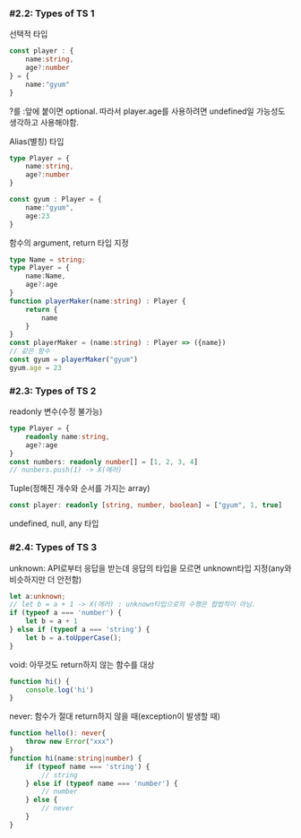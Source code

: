 ### #2.2: Types of TS 1
선택적 타입
```typescript
const player : {
    name:string,
    age?:number
} = {
    name:"gyum"
}
```
?를 :앞에 붙이면 optional.
따라서 player.age를 사용하려면 undefined일 가능성도 생각하고 사용해야함.

Alias(별칭) 타입
```typescript
type Player = {
    name:string,
    age?:number
}

const gyum : Player = {
    name:"gyum",
    age:23
}
```

함수의 argument, return 타입 지정
```typescript
type Name = string;
type Player = {
    name:Name,
    age?:age
}
function playerMaker(name:string) : Player {
    return {
        name
    }
}
const playerMaker = (name:string) : Player => ({name})
// 같은 함수
const gyum = playerMaker("gyum")
gyum.age = 23
```

### #2.3: Types of TS 2
readonly 변수(수정 불가능)
```typescript
type Player = {
    readonly name:string,
    age?:age
}
const numbers: readonly number[] = [1, 2, 3, 4]
// nunbers.push(1) -> X(에러)
```

Tuple(정해진 개수와 순서를 가지는 array)
```typescript
const player: readonly [string, number, boolean] = ["gyum", 1, true]
```

undefined, null, any 타입

### #2.4: Types of TS 3
unknown: API로부터 응답을 받는데 응답의 타입을 모르면 unknown타입 지정(any와 비슷하지만 더 안전함)
```typescript
let a:unknown;
// let b = a + 1 -> X(에러) : unknown타입으로의 수행은 합법적이 아님.
if (typeof a === 'number') {
    let b = a + 1
} else if (typeof a === 'string') {
    let b = a.toUpperCase();
}
```

void: 아무것도 return하지 않는 함수를 대상
```typescript
function hi() {
    console.log('hi')
}
```

never: 함수가 절대 return하지 않을 때(exception이 발생할 때)
```typescript
function hello(): never{
    throw new Error("xxx")
}
function hi(name:string|number) {
    if (typeof name === 'string') {
        // string
    } else if (typeof name === 'number') {
        // number
    } else {
        // never
    }
}
```